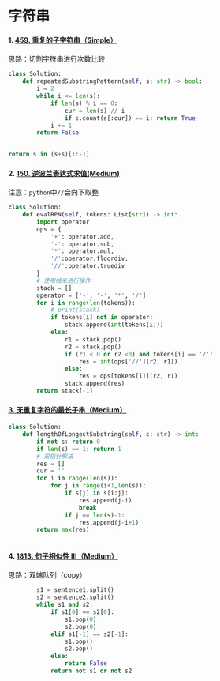 # 字符串

#### 1. [459. 重复的子字符串（Simple）](https://leetcode.cn/problems/repeated-substring-pattern/)

思路：切割字符串进行次数比较

```python
class Solution:
    def repeatedSubstringPattern(self, s: str) -> bool:
        i = 2
        while i <= len(s):
            if len(s) % i == 0:
                cur = len(s) // i
                if s.count(s[:cur]) == i: return True
            i += 1
        return False
            
```

```python
return s in (s+s)[1:-1]
```

#### 2. [150. 逆波兰表达式求值(Medium)](https://leetcode.cn/problems/evaluate-reverse-polish-notation/)

注意：`python`中`//`会向下取整

```python
class Solution:
    def evalRPN(self, tokens: List[str]) -> int:
        import operator
        ops = {
            '+': operator.add,
            '-': operator.sub,
            '*': operator.mul,
            '/':operator.floordiv,
            '//':operator.truediv
        }
        # 使用栈来进行操作
        stack = []
        operator = ['+', '-', '*', '/']
        for i in range(len(tokens)):
            # print(stack)
            if tokens[i] not in operator:
                stack.append(int(tokens[i]))
            else:
                r1 = stack.pop()
                r2 = stack.pop()
                if (r1 < 0 or r2 <0) and tokens[i] == '/':
                    res = int(ops['//'](r2, r1))
                else:
                    res = ops[tokens[i]](r2, r1)
                stack.append(res)
        return stack[-1] 
```

#### [3. 无重复字符的最长子串（Medium）](https://leetcode.cn/problems/longest-substring-without-repeating-characters/)

```python
class Solution:
    def lengthOfLongestSubstring(self, s: str) -> int:
        if not s: return 0
        if len(s) == 1: return 1
        # 双指针解法
        res = []
        cur = ''
        for i in range(len(s)):
            for j in range(i+1,len(s)):
                if s[j] in s[i:j]:
                    res.append(j-i)
                    break
                if j == len(s)-1:
                    res.append(j-i+1)
        return max(res)
        
```

#### 4. [1813. 句子相似性 III（Medium）](https://leetcode.cn/problems/sentence-similarity-iii/)

思路：双端队列（copy）

```python
        s1 = sentence1.split()
        s2 = sentence2.split()
        while s1 and s2:
            if s1[0] == s2[0]:
                s1.pop(0)
                s2.pop(0)
            elif s1[-1] == s2[-1]:
                s1.pop()
                s2.pop()
            else:
                return False
            return not s1 or not s2
```

